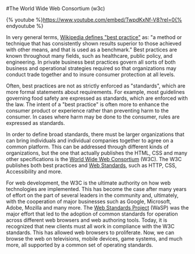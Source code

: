 #The World Wide Web Consortium (w3c)

{% youtube %}https://www.youtube.com/embed/TwpdKxNf-V8?rel=0{% endyoutube %}

<p>In very general terms, <a href="http://en.wikipedia.org/wiki/Best_practice">Wikipedia defines "best practice"</a> as: "<span>a method or technique that has consistently shown results superior to those achieved with other means, and that is used as a benchmark." Best practices are known throughout many fields, such as healthcare, public policy, and engineering. In private business best practices govern all sorts of both business and operational strategies required so that organizations may conduct trade together and to insure consumer protection at all levels.</span></p>
<p><span>Often, best practices are not as strictly enforced as "standards", which are more formal statements about requirements. For example, most guidelines governing food safety are expressed as standards, which are enforced with the law. The intent of a "best practice" is often more to enhance the consumer product or experience rather than preventing harm to the consumer. In cases where harm may be done to the consumer, rules are expressed as standards.</span></p>
<p>In order to define broad standards, there must be larger organizations that can bring individuals and individual companies together to agree on a common platform. This can be addressed through different kinds of organizations, but the one that actually publishes the HTML, CSS and many other specifications is the&nbsp;<a href="http://www.w3.org/">World Wide Web Consortium</a>&nbsp;(W3C). The W3C publishes both best practices and&nbsp;<a href="http://www.w3.org/standards/">Web Standards</a>, such as HTTP, CSS, Accessibility and more.</p>
<p>For web development, the W3C is the ultimate authority on how web technologies are implemented. This has become the case after many years of effort on the part of several leaders in the community and, ultimately, with the cooperation of major businesses such as Google, Microsoft, Adobe, Mozilla and many more. The <a href="http://www.webstandards.org/">Web Standards Project</a> (WaSP) was the major effort that led to the adoption of common standards for operation across different web browsers and web authoring tools. Today, it is recognized that new clients must all work in compliance with the W3C standards. This has allowed web browsers to proliferate. Now, we can browse the web on televisions, mobile devices, game systems, and much more, all supported by a common set of operating standards.</p>
<p>&nbsp;</p>